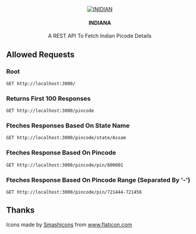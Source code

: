 <p align="center"><a href="https://github.com/deep5050/inidiana"><img src="https://i.imgur.com/ihLQWPY.png" title="INIDIAN" /></a></p>

<p align="center"> <h4 align="center">INDIANA</h4></p>
<p align="center"> A REST API To Fetch Indian Picode Details</p>


## Allowed Requests

### Root

`GET http://localhost:3000/`

### Returns First 100 Responses

`GET http://localhost:3000/pincode`

### Fteches Responses Based On State Name

`GET http://localhost:3000/pincode/state/Assam`

### Fteches Response Based On Pincode

`GET http://localhost:3000/pincode/pin/800001`

### Fteches Response Based On Pincode Range (Separated By '-')

`GET http://localhost:3000/pincode/pin/721444-721456`


## Thanks

<div>Icons made by <a href="https://www.flaticon.com/authors/smashicons" title="Smashicons">Smashicons</a> from <a href="https://www.flaticon.com/" title="Flaticon">www.flaticon.com</a></div>

